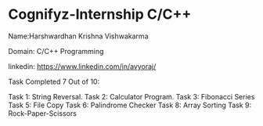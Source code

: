 # Cognifyz-Internship C/C++


Name:Harshwardhan Krishna Vishwakarma

Domain: C/C++ Programming

linkedin: https://www.linkedin.com/in/avyoraj/

Task Completed 7 Out of 10:

Task 1: String Reversal.
Task 2: Calculator Program.
Task 3: Fibonacci Series 
Task 5: File Copy
Task 6: Palindrome Checker
Task 8: Array Sorting
Task 9: Rock-Paper-Scissors
